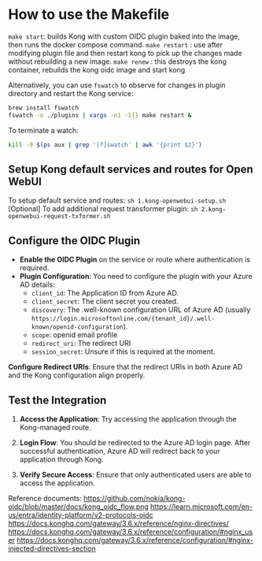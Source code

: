 # How to use the Makefile
`make start`: builds Kong with custom OIDC plugin baked into the image, then runs the docker compose command.
`make restart` : use after modifying plugin file and then restart kong to pick up the changes made without rebuilding a new image.
`make renew` : this destroys the kong container, rebuilds the kong oidc image and start kong

Alternatively, you can use `fswatch` to observe for changes in plugin directory and restart the Kong service:
```bash
brew install fswatch
fswatch -o ./plugins | xargs -n1 -I{} make restart &
```

To terminate a watch:
```bash
kill -9 $(ps aux | grep '[f]swatch' | awk '{print $2}')
```

## Setup Kong default services and routes for Open WebUI

To setup default service and routes: `sh 1.kong-openwebui-setup.sh`
[Optional] To add additional request transformer plugin: `sh 2.kong-openwebui-request-txformer.sh`

## Configure the OIDC Plugin

   - **Enable the OIDC Plugin** on the service or route where authentication is required.
   - **Plugin Configuration**: You need to configure the plugin with your Azure AD details:
     - `client_id`: The Application ID from Azure AD.
     - `client_secret`: The client secret you created.
     - `discovery`: The .well-known configuration URL of Azure AD (usually `https://login.microsoftonline.com/{tenant_id}/.well-known/openid-configuration`).
     - `scope`: openid email profile
     - `redirect_uri`: The redirect URI
     - `session_secret`: Unsure if this is required at the moment.

**Configure Redirect URIs**: Ensure that the redirect URIs in both Azure AD and the Kong configuration align properly.

## Test the Integration

1. **Access the Application**: Try accessing the application through the Kong-managed route.
2. **Login Flow**: You should be redirected to the Azure AD login page. After successful authentication, Azure AD will redirect back to your application through Kong.

3. **Verify Secure Access**: Ensure that only authenticated users are able to access the application.

Reference documents: 
https://github.com/nokia/kong-oidc/blob/master/docs/kong_oidc_flow.png
https://learn.microsoft.com/en-us/entra/identity-platform/v2-protocols-oidc
https://docs.konghq.com/gateway/3.6.x/reference/nginx-directives/
https://docs.konghq.com/gateway/3.6.x/reference/configuration/#nginx_user
https://docs.konghq.com/gateway/3.6.x/reference/configuration/#nginx-injected-directives-section